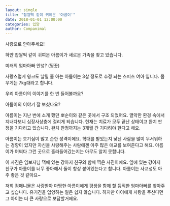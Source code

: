 ```yaml
---
layout: single
title: "찹쌀떡 같이 귀여운 '아름이'"
date: 2018-01-01 12:00:00
categories: 입양
author: Companimal
---
```


사랑으로 안아주세요!

하얀 찹쌀떡 같이 귀여운 아름이가 새로운 가족을 찾고 있습니다.

미래의 엄마아빠 안녕? (찡끗)

사랑스럽게 윙크도 날릴 줄 아는 아름이는 3살 정도로 추정 되는 스피츠 여아 입니다. 몸무게는 7kg대라고 합니다.

우리 아름이의 이야기를 한 번 들어볼까요?

아름이의 이야기 잘 보셨나요?

아름이는 지난 번에 소개 했던 뽀순이와 같은 곳에서 구조 되었어요. 열악한 환경 속에서 지내다보니 심장사상충에 걸리게 되습니다. 현재는 치료가 모두 끝난 상태이고 완치 판정을 기다리고 있습니다. 완치 판정까지는 3개월 간 기다려야 한다고 해요.

아름이는 호기심이 많고 순한 성격이에요. 학대를 받았는지 낯선 사람을 많이 무서워하는 경향이 있지만 자신을 사랑해주는 사람에겐 아주 많은 애교를 보여준다고 해요. 아름이가 어쩌다 그런 곳으로 흘러들어갔는지는 아무도 알지 못합니다.

이 사진은 임보자님 댁에 있는 강아지 친구와 함께 찍은 사진이에요. 옆에 있는 강아지 친구가 아름이를 너무 좋아해서 둘이 항상 붙어있는다고 합니다. 아름이는 사교성도 아주 좋은 것 같아요~

저희 컴패니몰은 사랑받아 마땅한 아름이에게 평생을 함께 할 듬직한 엄마아빠를 찾아주고 싶습니다. 유기견을 입양하는 일은 쉽지 않습니다. 하지만 아이에게 사랑을 주신다면 그 아이는 더 큰 사랑으로 보답할거에요.
